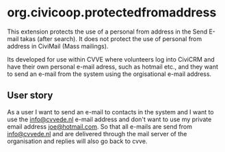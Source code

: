 # org.civicoop.protectedfromaddress

This extension protects the use of a personal from address in the Send E-mail takas (after search).
It does not protect the use of personal from address in CiviMail (Mass mailings). 

Its developed for use within CVVE where volunteers log into CiviCRM and have their own personal e-mail adress, such as
hotmail etc., and they want to send an e-mail from the system using the orgisational e-mail address. 

## User story

As a user I want to send an e-mail to contacts in the system and I want to 
use the info@cvvede.nl e-mail address and don't want to use my private email address joe@hotmail.com.
So that all e-mails are send from info@cvvede.nl and are delivered through the mail server of the organisation
and replies will also go back to cvve.
